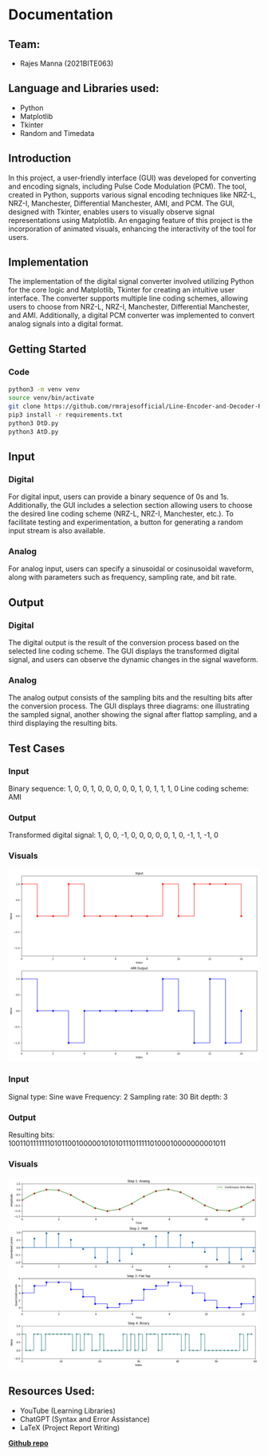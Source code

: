 # Documentation

## Team:
- Rajes Manna (2021BITE063)

## Language and Libraries used:
- Python
- Matplotlib
- Tkinter
- Random and Timedata

## Introduction
In this project, a user-friendly interface (GUI) was developed for converting and encoding signals, including Pulse Code Modulation (PCM). The tool, created in Python, supports various signal encoding techniques like NRZ-L, NRZ-I, Manchester, Differential Manchester, AMI, and PCM. The GUI, designed with Tkinter, enables users to visually observe signal representations using Matplotlib. An engaging feature of this project is the incorporation of animated visuals, enhancing the interactivity of the tool for users.

## Implementation
The implementation of the digital signal converter involved utilizing Python for the core logic and Matplotlib, Tkinter for creating an intuitive user interface. The converter supports multiple line coding schemes, allowing users to choose from NRZ-L, NRZ-I, Manchester, Differential Manchester, and AMI. Additionally, a digital PCM converter was implemented to convert analog signals into a digital format.

## Getting Started
### Code
```bash
python3 -m venv venv
source venv/bin/activate
git clone https://github.com/rmrajesofficial/Line-Encoder-and-Decoder-Project.git
pip3 install -r requirements.txt
python3 DtD.py
python3 AtD.py 
```

## Input

### Digital
For digital input, users can provide a binary sequence of 0s and 1s. Additionally, the GUI includes a selection section allowing users to choose the desired line coding scheme (NRZ-L, NRZ-I, Manchester, etc.). To facilitate testing and experimentation, a button for generating a random input stream is also available.

### Analog
For analog input, users can specify a sinusoidal or cosinusoidal waveform, along with parameters such as frequency, sampling rate, and bit rate.

## Output

### Digital
The digital output is the result of the conversion process based on the selected line coding scheme. The GUI displays the transformed digital signal, and users can observe the dynamic changes in the signal waveform.

### Analog
The analog output consists of the sampling bits and the resulting bits after the conversion process. The GUI displays three diagrams: one illustrating the sampled signal, another showing the signal after flattop sampling, and a third displaying the resulting bits.

## Test Cases

### Input
Binary sequence: 1, 0, 0, 1, 0, 0, 0, 0, 0, 1, 0, 1, 1, 1, 0
Line coding scheme: AMI

### Output
Transformed digital signal: 1, 0, 0, -1, 0, 0, 0, 0, 0, 1, 0, -1, 1, -1, 0

### Visuals
![Digital Output](digital.png)

### Input
Signal type: Sine wave
Frequency: 2
Sampling rate: 30
Bit depth: 3

### Output
Resulting bits: 100110111111101011001000001010101110111110100010000000001011

### Visuals
![Analog Output](analog.png)

## Resources Used:
- YouTube (Learning Libraries)
- ChatGPT (Syntax and Error Assistance)
- LaTeX (Project Report Writing)

**[Github repo](https://github.com/rmrajesofficial/Line-Encoder-and-Decoder-Project)**